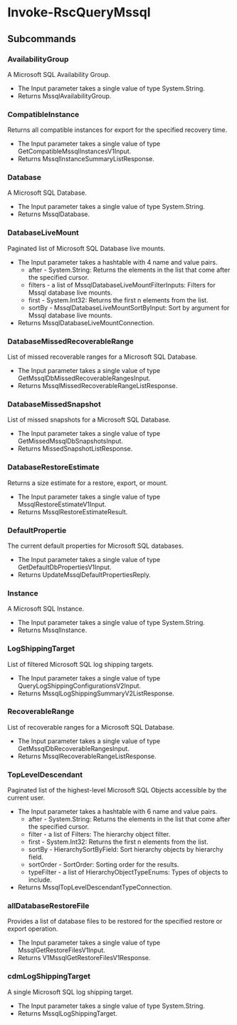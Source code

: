 # Invoke-RscQueryMssql
## Subcommands
### AvailabilityGroup
A Microsoft SQL Availability Group.

- The Input parameter takes a single value of type System.String.
- Returns MssqlAvailabilityGroup.
### CompatibleInstance
Returns all compatible instances for export for the specified recovery time.

- The Input parameter takes a single value of type GetCompatibleMssqlInstancesV1Input.
- Returns MssqlInstanceSummaryListResponse.
### Database
A Microsoft SQL Database.

- The Input parameter takes a single value of type System.String.
- Returns MssqlDatabase.
### DatabaseLiveMount
Paginated list of Microsoft SQL Database live mounts.

- The Input parameter takes a hashtable with 4 name and value pairs.
    - after - System.String: Returns the elements in the list that come after the specified cursor.
    - filters - a list of MssqlDatabaseLiveMountFilterInputs: Filters for Mssql database live mounts.
    - first - System.Int32: Returns the first n elements from the list.
    - sortBy - MssqlDatabaseLiveMountSortByInput: Sort by argument for Mssql database live mounts.
- Returns MssqlDatabaseLiveMountConnection.
### DatabaseMissedRecoverableRange
List of missed recoverable ranges for a Microsoft SQL Database.

- The Input parameter takes a single value of type GetMssqlDbMissedRecoverableRangesInput.
- Returns MssqlMissedRecoverableRangeListResponse.
### DatabaseMissedSnapshot
List of missed snapshots for a Microsoft SQL Database.

- The Input parameter takes a single value of type GetMissedMssqlDbSnapshotsInput.
- Returns MissedSnapshotListResponse.
### DatabaseRestoreEstimate
Returns a size estimate for a restore, export, or mount.

- The Input parameter takes a single value of type MssqlRestoreEstimateV1Input.
- Returns MssqlRestoreEstimateResult.
### DefaultPropertie
The current default properties for Microsoft SQL databases.

- The Input parameter takes a single value of type GetDefaultDbPropertiesV1Input.
- Returns UpdateMssqlDefaultPropertiesReply.
### Instance
A Microsoft SQL Instance.

- The Input parameter takes a single value of type System.String.
- Returns MssqlInstance.
### LogShippingTarget
List of filtered Microsoft SQL log shipping targets.

- The Input parameter takes a single value of type QueryLogShippingConfigurationsV2Input.
- Returns MssqlLogShippingSummaryV2ListResponse.
### RecoverableRange
List of recoverable ranges for a Microsoft SQL Database.

- The Input parameter takes a single value of type GetMssqlDbRecoverableRangesInput.
- Returns MssqlRecoverableRangeListResponse.
### TopLevelDescendant
Paginated list of the highest-level Microsoft SQL Objects accessible by the current user.

- The Input parameter takes a hashtable with 6 name and value pairs.
    - after - System.String: Returns the elements in the list that come after the specified cursor.
    - filter - a list of Filters: The hierarchy object filter.
    - first - System.Int32: Returns the first n elements from the list.
    - sortBy - HierarchySortByField: Sort hierarchy objects by hierarchy field.
    - sortOrder - SortOrder: Sorting order for the results.
    - typeFilter - a list of HierarchyObjectTypeEnums: Types of objects to include.
- Returns MssqlTopLevelDescendantTypeConnection.
### allDatabaseRestoreFile
Provides a list of database files to be restored for the specified restore or export operation.

- The Input parameter takes a single value of type MssqlGetRestoreFilesV1Input.
- Returns V1MssqlGetRestoreFilesV1Response.
### cdmLogShippingTarget
A single Microsoft SQL log shipping target.

- The Input parameter takes a single value of type System.String.
- Returns MssqlLogShippingTarget.
